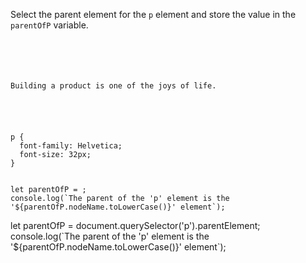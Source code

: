 Select the parent element for
the `p` element and store the
value in the `parentOfP` variable.

<codeblock language="javascript" type="exercise" testMode="fixedInput">
<code>
<panel language="html">
<div>
  <p>Building a product is one of the joys of life.</p>
</div>
</panel>
<panel language="css">
p {
  font-family: Helvetica;
  font-size: 32px;
}
</panel>
<panel language="javascript">
let parentOfP = ;
console.log(`The parent of the 'p' element is the '${parentOfP.nodeName.toLowerCase()}' element`);
</panel>
</code>

<solution>
let parentOfP = document.querySelector('p').parentElement;
console.log(`The parent of the 'p' element is the '${parentOfP.nodeName.toLowerCase()}' element`);
</solution>
</codeblock>
